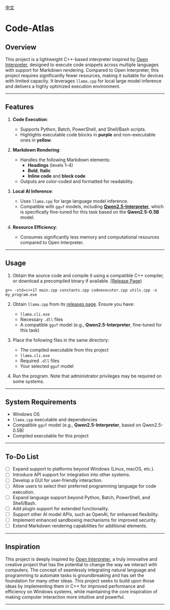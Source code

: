 [中文](README.zh.md)

# Code-Atlas

## Overview

This project is a lightweight C++-based interpreter inspired by [Open Interpreter](https://github.com/OpenInterpreter/open-interpreter), designed to execute code snippets across multiple languages with support for Markdown rendering. Compared to Open Interpreter, this project requires significantly fewer resources, making it suitable for devices with limited capacity. It leverages `llama.cpp` for local large model inference and delivers a highly optimized execution environment.

---

## Features

1. **Code Execution**:
   - Supports Python, Batch, PowerShell, and Shell/Bash scripts.
   - Highlights executable code blocks in **purple** and non-executable ones in **yellow**.

2. **Markdown Rendering**:
   - Handles the following Markdown elements:
     - **Headings** (levels 1–4)
     - **Bold**, **Italic**
     - **Inline code** and **block code**
   - Outputs are color-coded and formatted for readability.

3. **Local AI Inference**:
   - Uses `llama.cpp` for large language model inference.
   - Compatible with `gguf` models, including **[Qwen2.5-Interpreter](https://huggingface.co/ystemsrx/Qwen2.5-Interpreter)**, which is specifically fine-tuned for this task based on the **Qwen2.5-0.5B** model.

4. **Resource Efficiency**:
   - Consumes significantly less memory and computational resources compared to Open Interpreter.

---

## Usage

1. Obtain the source code and compile it using a compatible C++ compiler, or download a precompiled binary if available. [(Release Page)](https://github.com/ystemsrx/Code-Atlas/releases)

```
g++ -std=c++17 main.cpp constants.cpp codeexecutor.cpp utils.cpp -o my_program.exe
```

2. Obtain `llama.cpp` from its [releases page](https://github.com/ggerganov/llama.cpp/releases). Ensure you have:
   - `llama.cli.exe`
   - Necessary `.dll` files
   - A compatible `gguf` model (e.g., **Qwen2.5-Interpreter**, fine-tuned for this task)

3. Place the following files in the same directory:
   - The compiled executable from this project
   - `llama.cli.exe`
   - Required `.dll` files
   - Your selected `gguf` model

4. Run the program. Note that administrator privileges may be required on some systems.

---

## System Requirements

- Windows OS
- `llama.cpp` executable and dependencies
- Compatible `gguf` model (e.g., **Qwen2.5-Interpreter**, based on Qwen2.5-0.5B)
- Compiled executable for this project

---

## To-Do List

- [ ] Expand support to platforms beyond Windows (Linux, macOS, etc.).
- [ ] Introduce API support for integration into other systems.
- [ ] Develop a GUI for user-friendly interaction.
- [ ] Allow users to select their preferred programming language for code execution.
- [ ] Expand language support beyond Python, Batch, PowerShell, and Shell/Bash.
- [ ] Add plugin support for extended functionality.
- [ ] Support other AI model APIs, such as OpenAI, for enhanced flexibility.
- [ ] Implement enhanced sandboxing mechanisms for improved security.
- [ ] Extend Markdown rendering capabilities for additional elements.

---

## Inspiration

This project is deeply inspired by [Open Interpreter](https://github.com/OpenInterpreter/open-interpreter), a truly innovative and creative project that has the potential to change the way we interact with computers. The concept of seamlessly integrating natural language and programming to automate tasks is groundbreaking and has set the foundation for many other ideas. This project seeks to build upon those ideas by implementing them in C++ for improved performance and efficiency on Windows systems, while maintaining the core inspiration of making computer interaction more intuitive and powerful.

---

